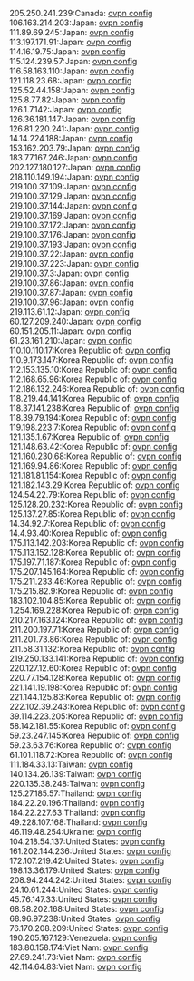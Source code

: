 205.250.241.239:Canada: [ovpn config](vpn/205_250_241_239.ovpn)  
106.163.214.203:Japan: [ovpn config](vpn/106_163_214_203.ovpn)  
111.89.69.245:Japan: [ovpn config](vpn/111_89_69_245.ovpn)  
113.197.171.91:Japan: [ovpn config](vpn/113_197_171_91.ovpn)  
114.16.19.75:Japan: [ovpn config](vpn/114_16_19_75.ovpn)  
115.124.239.57:Japan: [ovpn config](vpn/115_124_239_57.ovpn)  
116.58.163.110:Japan: [ovpn config](vpn/116_58_163_110.ovpn)  
121.118.23.68:Japan: [ovpn config](vpn/121_118_23_68.ovpn)  
125.52.44.158:Japan: [ovpn config](vpn/125_52_44_158.ovpn)  
125.8.77.82:Japan: [ovpn config](vpn/125_8_77_82.ovpn)  
126.1.7.142:Japan: [ovpn config](vpn/126_1_7_142.ovpn)  
126.36.181.147:Japan: [ovpn config](vpn/126_36_181_147.ovpn)  
126.81.220.241:Japan: [ovpn config](vpn/126_81_220_241.ovpn)  
14.14.224.188:Japan: [ovpn config](vpn/14_14_224_188.ovpn)  
153.162.203.79:Japan: [ovpn config](vpn/153_162_203_79.ovpn)  
183.77.167.246:Japan: [ovpn config](vpn/183_77_167_246.ovpn)  
202.127.180.127:Japan: [ovpn config](vpn/202_127_180_127.ovpn)  
218.110.149.194:Japan: [ovpn config](vpn/218_110_149_194.ovpn)  
219.100.37.109:Japan: [ovpn config](vpn/219_100_37_109.ovpn)  
219.100.37.129:Japan: [ovpn config](vpn/219_100_37_129.ovpn)  
219.100.37.144:Japan: [ovpn config](vpn/219_100_37_144.ovpn)  
219.100.37.169:Japan: [ovpn config](vpn/219_100_37_169.ovpn)  
219.100.37.172:Japan: [ovpn config](vpn/219_100_37_172.ovpn)  
219.100.37.176:Japan: [ovpn config](vpn/219_100_37_176.ovpn)  
219.100.37.193:Japan: [ovpn config](vpn/219_100_37_193.ovpn)  
219.100.37.22:Japan: [ovpn config](vpn/219_100_37_22.ovpn)  
219.100.37.223:Japan: [ovpn config](vpn/219_100_37_223.ovpn)  
219.100.37.3:Japan: [ovpn config](vpn/219_100_37_3.ovpn)  
219.100.37.86:Japan: [ovpn config](vpn/219_100_37_86.ovpn)  
219.100.37.87:Japan: [ovpn config](vpn/219_100_37_87.ovpn)  
219.100.37.96:Japan: [ovpn config](vpn/219_100_37_96.ovpn)  
219.113.61.12:Japan: [ovpn config](vpn/219_113_61_12.ovpn)  
60.127.209.240:Japan: [ovpn config](vpn/60_127_209_240.ovpn)  
60.151.205.11:Japan: [ovpn config](vpn/60_151_205_11.ovpn)  
61.23.161.210:Japan: [ovpn config](vpn/61_23_161_210.ovpn)  
110.10.110.17:Korea Republic of: [ovpn config](vpn/110_10_110_17.ovpn)  
110.9.173.147:Korea Republic of: [ovpn config](vpn/110_9_173_147.ovpn)  
112.153.135.10:Korea Republic of: [ovpn config](vpn/112_153_135_10.ovpn)  
112.168.65.96:Korea Republic of: [ovpn config](vpn/112_168_65_96.ovpn)  
112.186.132.246:Korea Republic of: [ovpn config](vpn/112_186_132_246.ovpn)  
118.219.44.141:Korea Republic of: [ovpn config](vpn/118_219_44_141.ovpn)  
118.37.141.238:Korea Republic of: [ovpn config](vpn/118_37_141_238.ovpn)  
118.39.79.194:Korea Republic of: [ovpn config](vpn/118_39_79_194.ovpn)  
119.198.223.7:Korea Republic of: [ovpn config](vpn/119_198_223_7.ovpn)  
121.135.1.67:Korea Republic of: [ovpn config](vpn/121_135_1_67.ovpn)  
121.148.63.42:Korea Republic of: [ovpn config](vpn/121_148_63_42.ovpn)  
121.160.230.68:Korea Republic of: [ovpn config](vpn/121_160_230_68.ovpn)  
121.169.94.86:Korea Republic of: [ovpn config](vpn/121_169_94_86.ovpn)  
121.181.81.154:Korea Republic of: [ovpn config](vpn/121_181_81_154.ovpn)  
121.182.143.29:Korea Republic of: [ovpn config](vpn/121_182_143_29.ovpn)  
124.54.22.79:Korea Republic of: [ovpn config](vpn/124_54_22_79.ovpn)  
125.128.20.232:Korea Republic of: [ovpn config](vpn/125_128_20_232.ovpn)  
125.137.27.85:Korea Republic of: [ovpn config](vpn/125_137_27_85.ovpn)  
14.34.92.7:Korea Republic of: [ovpn config](vpn/14_34_92_7.ovpn)  
14.4.93.40:Korea Republic of: [ovpn config](vpn/14_4_93_40.ovpn)  
175.113.142.203:Korea Republic of: [ovpn config](vpn/175_113_142_203.ovpn)  
175.113.152.128:Korea Republic of: [ovpn config](vpn/175_113_152_128.ovpn)  
175.197.71.187:Korea Republic of: [ovpn config](vpn/175_197_71_187.ovpn)  
175.207.145.164:Korea Republic of: [ovpn config](vpn/175_207_145_164.ovpn)  
175.211.233.46:Korea Republic of: [ovpn config](vpn/175_211_233_46.ovpn)  
175.215.82.9:Korea Republic of: [ovpn config](vpn/175_215_82_9.ovpn)  
183.102.104.85:Korea Republic of: [ovpn config](vpn/183_102_104_85.ovpn)  
1.254.169.228:Korea Republic of: [ovpn config](vpn/1_254_169_228.ovpn)  
210.217.163.124:Korea Republic of: [ovpn config](vpn/210_217_163_124.ovpn)  
211.200.197.71:Korea Republic of: [ovpn config](vpn/211_200_197_71.ovpn)  
211.201.73.86:Korea Republic of: [ovpn config](vpn/211_201_73_86.ovpn)  
211.58.31.132:Korea Republic of: [ovpn config](vpn/211_58_31_132.ovpn)  
219.250.133.141:Korea Republic of: [ovpn config](vpn/219_250_133_141.ovpn)  
220.127.12.60:Korea Republic of: [ovpn config](vpn/220_127_12_60.ovpn)  
220.77.154.128:Korea Republic of: [ovpn config](vpn/220_77_154_128.ovpn)  
221.141.19.198:Korea Republic of: [ovpn config](vpn/221_141_19_198.ovpn)  
221.144.125.83:Korea Republic of: [ovpn config](vpn/221_144_125_83.ovpn)  
222.102.39.243:Korea Republic of: [ovpn config](vpn/222_102_39_243.ovpn)  
39.114.223.205:Korea Republic of: [ovpn config](vpn/39_114_223_205.ovpn)  
58.142.181.55:Korea Republic of: [ovpn config](vpn/58_142_181_55.ovpn)  
59.23.247.145:Korea Republic of: [ovpn config](vpn/59_23_247_145.ovpn)  
59.23.63.76:Korea Republic of: [ovpn config](vpn/59_23_63_76.ovpn)  
61.101.118.72:Korea Republic of: [ovpn config](vpn/61_101_118_72.ovpn)  
111.184.33.13:Taiwan: [ovpn config](vpn/111_184_33_13.ovpn)  
140.134.26.139:Taiwan: [ovpn config](vpn/140_134_26_139.ovpn)  
220.135.38.248:Taiwan: [ovpn config](vpn/220_135_38_248.ovpn)  
125.27.185.57:Thailand: [ovpn config](vpn/125_27_185_57.ovpn)  
184.22.20.196:Thailand: [ovpn config](vpn/184_22_20_196.ovpn)  
184.22.227.63:Thailand: [ovpn config](vpn/184_22_227_63.ovpn)  
49.228.107.168:Thailand: [ovpn config](vpn/49_228_107_168.ovpn)  
46.119.48.254:Ukraine: [ovpn config](vpn/46_119_48_254.ovpn)  
104.218.54.137:United States: [ovpn config](vpn/104_218_54_137.ovpn)  
161.202.144.236:United States: [ovpn config](vpn/161_202_144_236.ovpn)  
172.107.219.42:United States: [ovpn config](vpn/172_107_219_42.ovpn)  
198.13.36.179:United States: [ovpn config](vpn/198_13_36_179.ovpn)  
208.94.244.242:United States: [ovpn config](vpn/208_94_244_242.ovpn)  
24.10.61.244:United States: [ovpn config](vpn/24_10_61_244.ovpn)  
45.76.147.33:United States: [ovpn config](vpn/45_76_147_33.ovpn)  
68.58.202.168:United States: [ovpn config](vpn/68_58_202_168.ovpn)  
68.96.97.238:United States: [ovpn config](vpn/68_96_97_238.ovpn)  
76.170.208.209:United States: [ovpn config](vpn/76_170_208_209.ovpn)  
190.205.167.129:Venezuela: [ovpn config](vpn/190_205_167_129.ovpn)  
183.80.158.174:Viet Nam: [ovpn config](vpn/183_80_158_174.ovpn)  
27.69.241.73:Viet Nam: [ovpn config](vpn/27_69_241_73.ovpn)  
42.114.64.83:Viet Nam: [ovpn config](vpn/42_114_64_83.ovpn)  
